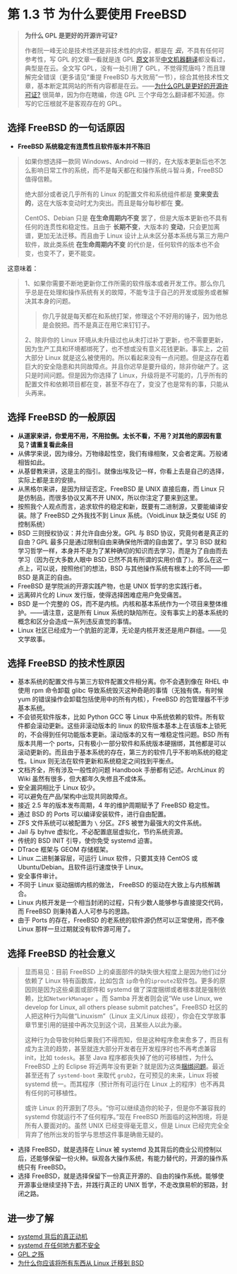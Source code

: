 # 第 1.3 节 为什么要使用 FreeBSD

>**为什么 GPL 是更好的开源许可证?**
>
>作者阮一峰无论是技术性还是非技术性的内容，都是在 ***云***，不具有任何可参考性，写 GPL 的文章一看就是连 GPL [原文](https://www.gnu.org/licenses/gpl-3.0.html)甚至[中文机器翻译](https://jxself.org/translations/gpl-3.zh.shtml)都没看过，典型是在云。全文写 GPL，没有一处引用了 GPL，不觉得荒唐吗？而且理解完全错误（更多请见“重提 FreeBSD 与大败局”一节），综合其他技术性文章，基本断定其网站的所有内容都是在云。——[为什么GPL是更好的开源许可证?](https://www.ruanyifeng.com/blog/2010/02/why_gpl_is_a_better_choice.html) 很简单，因为你在瞎编，你连 GPL 三个字母怎么翻译都不知道。你写的它压根就不是客观存在的 GPL。

## 选择 FreeBSD 的一句话原因

- **FreeBSD 系统稳定有连贯性且软件版本并不陈旧**

>如果你想选择一款同 Windows、Android 一样的，在大版本更新后也不怎么影响日常工作的系统，而不是每天都在和操作系统斗智斗勇，FreeBSD 值得信赖。
>
>绝大部分或者说几乎所有的 Linux 的配置文件和系统组件都是 **变来变去的**，这在大版本变动时尤为突出。而且是每分每秒都在 **变**。
>
> CentOS、Debian 只是 **在生命周期内不变** 罢了，但是大版本更新也不具有任何的连贯性和稳定性。且由于 **长期不变**，大版本的 **变动**，只会更加离谱，更加无法迁移。而且由于 Linux 设计上从未区分基本系统与第三方用户软件，故此类系统 **在生命周期内不变** 的代价是，任何软件的版本也不会变，也变不了，更不能变。

这意味着：

>1、如果你需要不断地更新你工作所需的软件版本或者开发工作。那么你几乎总是在处理和操作系统有关的故障，不能专注于自己的开发或服务或者解决其本身的问题。
>
>>你几乎就是每天都在和系统打架，修理这个不好用的锤子，因为他总是会脱把。而不是真正在用它来钉钉子。
>
>2、除非你的 Linux 环境从未升级过也从未打过补丁更新，也不需要更新，因为生产工具和环境都绑死了，也不想或没有意义花钱更新。事实上，之前大部分 Linux 就是这么被使用的。所以看起来没有一点问题。但是这存在着巨大的安全隐患和共同故障点。并且你迟早是要升级的，除非你破产了。这只是时间问题。但是因为你选择了 Linux，升级将是不可能的，几乎所有的配置文件和依赖项目都在变，甚至不存在了，变没了也是常有的事，只能从头再来。

## 选择 FreeBSD 的一般原因

- **从道家来讲，你爱用不用，不用拉倒。太长不看，不用？对其他的原因有意见？请重复看此条目**
- 从佛学来说，因为缘分。万物缘起性空，我们有缘相聚，又会者定离。万般诸相皆如此。
- 从基督教来讲，这是主的指引。就像出埃及记一样，你看上去是自己的选择，实际上都是主的安排。
- 从黑格尔来讲，是因为辩证否定。FreeBSD 是 UNIX 直接后裔，而 Linux 只是仿制品，而很多协议又离不开 UNIX，所以你注定了要来到这里。
- 按照我个人观点而言，追求软件的稳定和新，既要有二进制源，又要能编译安装。除了 FreeBSD 之外我找不到 Linux 系统。（VoidLinux 缺乏类似 USE 的控制系统）
- BSD 三则授权协议：并允许自由分发。GPL 与 BSD 协议，究竟何者是真正的自由？GPL 最多只是通过限制自由来确保他所谓的自由罢了。学习 BSD 就和学习哲学一样，本身并不是为了某种确切的知识而去学习，而是为了自由而去学习（因为在大多数人眼中 BSD 已然不具有所谓的实用价值了）。那么在这一点上，可以说，按照他们的想法，BSD 与其他操作系统有根本上的不同——即 BSD 是真正的自由。
- FreeBSD 是学院派的开源实践产物，也是 UNIX 哲学的忠实践行者。
- 远离碎片化的 Linux 发行版，使得选择困难症用户免受痛苦。
- BSD 是一个完整的 OS，而不是内核。内核和基本系统作为一个项目来整体维护。——请注意，这是所有 Linux 系统的缺陷所在。没有事实上的基本系统的概念和区分会造成一系列违反直觉的事情。
- Linux 社区已经成为一个肮脏的泥潭，无论是内核开发还是用户群组。——见文学故事。

## 选择 FreeBSD 的技术性原因

- 基本系统的配置文件与第三方软件配置文件相分离。你不会遇到像在 RHEL 中使用 rpm 命令卸载 glibc 导致系统毁灭这种奇葩的事情（无独有偶，有时候 yum 的错误操作会卸载包括使用中的所有内核），FreeBSD 的包管理器不干涉基本系统。
- 不会锁死软件版本，比如 Python GCC 等 Linux 中系统依赖的软件。所有软件都会滚动更新。这些非滚动版本的 linux 的软件版本基本上在该版本上锁死的，不会得到任何功能版本更新。滚动版本的又有一堆稳定性问题。BSD 所有版本共用一个 ports，只有极小一部分软件和系统版本硬捆绑，其他都是可以滚动更新的。而且由于基本系统的存在，第三方的软件几乎不影响系统的稳定性。Linux 则无法在软件更新和系统稳定之间找到平衡点。
- 文档齐全，所有涉及一般性的问题 Handbook 手册都有记述。ArchLinux 的 Wiki 虽然有很多，但大都年久失修且不成体系。
- 安全漏洞相比于 Linux 较少。
- 可以避免在产品/架构中出现共同故障点。
- 接近 2.5 年的版本发布周期，4 年的维护周期赋予了 FreeBSD 稳定性。
- 通过 BSD 的 Ports 可以编译安装软件，进行自由配置。
- ZFS 文件系统可以被配置为 `\` 分区。ZFS 被誉为最强大的文件系统。
- Jail 与 byhve 虚拟化，不必配置底层虚拟化，节约系统资源。
- 传统的 BSD INIT 引导，使你免受 systemd 迫害。
- DTrace 框架与 GEOM 存储框架。
- Linux 二进制兼容层，可运行 Linux 软件，只要其支持 CentOS 或 Ubuntu/Debian。且软件运行速度快于 Linux。
- 安全事件审计。
- 不同于 Linux 驱动捆绑内核的做法， FreeBSD 的驱动在大致上与内核解耦合。
- Linux 内核开发是一个相当封闭的过程，只有少数人能够参与直接提交代码，而 FreeBSD 则秉持着人人可参与的思路。
- 由于 Ports 的存在，FreeBSD 的老系统的软件源仍然可以正常使用，而不像 Linux 那样一旦过期就没有软件源可用了。

## 选择 FreeBSD 的社会意义

> 显而易见：目前 FreeBSD 上的桌面部件的缺失很大程度上是因为他们过分依赖了 Linux 特有函数库，比如包含 `ip`命令的`iproute2`软件包。更多的原因则是因为这些桌面或部件和 systemd 做了深度捆绑或者根本就是强制依赖，比如`NetworkManager` 。而 Samba 开发者则会说“We use Linux, we develop for Linux, all others please submit patches”。FreeBSD 社区的人把这种行为叫做“Linuxism”（Linux 主义/Linux 歧视），你会在文学故事章节里引用的链接中再次见到这个词，且某些人以此为豪。
>
> 这种行为会导致何种后果我们不得而知，但是这种程序愈来愈多了，而且有成为主流的趋势，甚至就连大部分开发者在开发程序时也不再考虑兼容 init，比如 `todesk`。甚至 Java 程序都丧失掉了他的可移植性，为什么 FreeBSD 上的 Eclipse 将近两年没有更新？就是因为这类[捆绑问题](https://git.eclipse.org/r/c/platform/eclipse.platform.swt/+/163641/)。最近甚至还有了 `systemd-boot` 来取代 `grub2`，在可预见的未来，Linux 将被 systemd 统一。而其程序（预计所有可运行在 Linux 上的程序）也不再具有任何的可移植性。
>
> 或许 Linux 的开源到了尽头。“你可以继续造你的轮子，但是你不兼容我的 systemd 你就运行不了任何程序。”现在 FreeBSD 所面临的这种困境，将是所有人要面对的。虽然 UNIX 已经变得毫无意义，但是 Linux 已经完完全全背弃了他所出发的哲学与思想这件事是确凿无疑的。

- 选择 FreeBSD，就是选择在 Linux 被 systemd 及其背后的商业公司控制以后，还能够保留一份火种。纵观各大操作系统，有能力替代的，开源的操作系统只有 FreeBSD。
- 选择 FreeBSD，就是选择保留下一份真正开源的、自由的操作系统。能够使开源事业继续坚持下去，并践行真正的 UNIX 哲学，不走改旗易帜的邪路，封闭之路。

## 进一步了解

- [systemd 背后的真正动机](https://freebsd.gitbook.io/translated-articles/the-real-motivation-behind-systemd)
- [systemd 在任何地方都不安全](https://freebsd.gitbook.io/translated-articles/systemd-isnt-safe-to-run-anywhere)
- [GPL 之殇](https://freebsd.gitbook.io/translated-articles/the-problems-with-the-gpl)
- [为什么你应该将所有东西从 Linux 迁移到 BSD](https://freebsd.gitbook.io/translated-articles/why-you-should-migrate-everything-from-linux-to-bsd)

